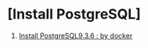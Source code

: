 # [Install PostgreSQL]
1. [Install PostgreSQL9.3.6 : by docker](01_Install_PostgreSQL/01_Install_PostgreSQL9.3.6_by_docker.md)
